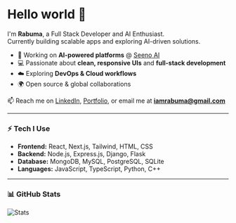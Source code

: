 # Hello world 👋

I'm **Rabuma**, a Full Stack Developer and AI Enthusiast.  
Currently building scalable apps and exploring AI-driven solutions.

- 🚀 Working on **AI-powered platforms** @ [Seeno AI](https://www.seenoai.com)  
- 💻 Passionate about **clean, responsive UIs** and **full-stack development**  
- ☁️ Exploring **DevOps & Cloud workflows**  
- 🌍 Open source & global collaborations  

📫 Reach me on [LinkedIn](https://linkedin.com/in/rabuma), [Portfolio](https://rabumaabraham.github.io), or email me at **iamrabuma@gmail.com**

---

### ⚡ Tech I Use
- **Frontend:** React, Next.js, Tailwind, HTML, CSS  
- **Backend:** Node.js, Express.js, Django, Flask  
- **Database:** MongoDB, MySQL, PostgreSQL, SQLite  
- **Languages:** JavaScript, TypeScript, Python, C++  

---

### 📊 GitHub Stats
![Stats](https://github-readme-stats.vercel.app/api?username=rabumaabraham&show_icons=true&theme=react)  
